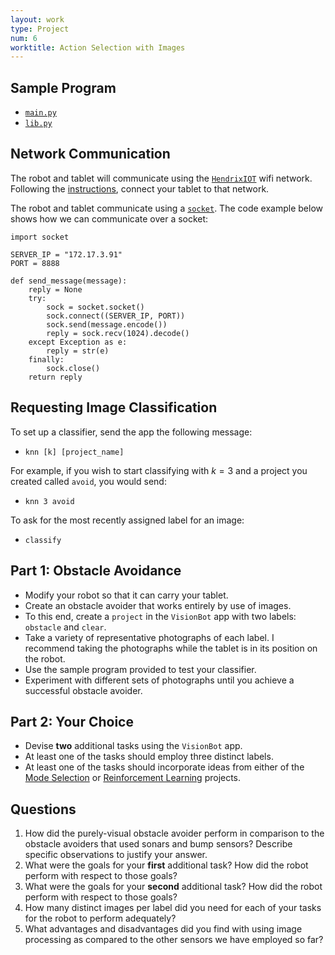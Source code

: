 ```yaml
---
layout: work
type: Project
num: 6
worktitle: Action Selection with Images
---
```


## Sample Program
* [`main.py`]({{site.baseurl}}/assets/programs/vision1/main.py)
* [`lib.py`]({{site.baseurl}}/assets/programs/vision1/lib.py)

## Network Communication
The robot and tablet will communicate using the 
[`HendrixIOT`](https://www.hendrix.edu/HelpDesk/Wifi_and_Networking/Wireless/Connecting_to_the_HendrixIOT_Network/) 
wifi network. Following the 
[instructions](https://www.hendrix.edu/HelpDesk/Wifi_and_Networking/Wireless/Connecting_to_the_HendrixIOT_Network/),
connect your tablet to that network.

The robot and tablet communicate using a [`socket`](https://docs.python.org/3/library/socket.html).
The code example below shows how we can communicate over a socket:
```
import socket

SERVER_IP = "172.17.3.91"
PORT = 8888

def send_message(message):
    reply = None
    try:
        sock = socket.socket()
        sock.connect((SERVER_IP, PORT))
        sock.send(message.encode())
        reply = sock.recv(1024).decode()
    except Exception as e:
        reply = str(e)
    finally:
        sock.close()
    return reply
```

## Requesting Image Classification

To set up a classifier, send the app the following message:
* `knn [k] [project_name]`

For example, if you wish to start classifying with $k = 3$ and a project
you created called `avoid`, you would send:
* `knn 3 avoid`

To ask for the most recently assigned label for an image:
* `classify`

## Part 1: Obstacle Avoidance
* Modify your robot so that it can carry your tablet.
* Create an obstacle avoider that works entirely by use of images.
* To this end, create a `project` in the `VisionBot` app with two labels: 
  `obstacle` and `clear`. 
* Take a variety of representative photographs of each label. I recommend
  taking the photographs while the tablet is in its position on the robot.
* Use the sample program provided to test your classifier.
* Experiment with different sets of photographs until you achieve a 
  successful obstacle avoider.
  
## Part 2: Your Choice
* Devise **two** additional tasks using the `VisionBot` app.
* At least one of the tasks should employ three distinct labels.
* At least one of the tasks should incorporate ideas from either 
  of the [Mode Selection](https://hendrix-cs.github.io/csci235/projects/modes.html)
  or [Reinforcement Learning](https://hendrix-cs.github.io/csci235/projects/qlearning.html)
  projects.
  
## Questions
1. How did the purely-visual obstacle avoider perform in comparison
   to the obstacle avoiders that used sonars and bump sensors? 
   Describe specific observations to justify your answer.
2. What were the goals for your **first** additional task? How did the
   robot perform with respect to those goals?
3. What were the goals for your **second** additional task? How did the
   robot perform with respect to those goals?
4. How many distinct images per label did you need for each of your tasks
   for the robot to perform adequately?
5. What advantages and disadvantages did you find with using image
   processing as compared to the other sensors we have employed so far?

